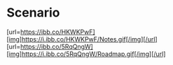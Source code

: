 # Scenario


[url=https://ibb.co/HKWKPwF][img]https://i.ibb.co/HKWKPwF/Notes.gif[/img][/url] [url=https://ibb.co/5RqQngW][img]https://i.ibb.co/5RqQngW/Roadmap.gif[/img][/url]

